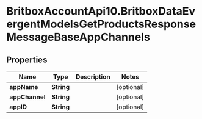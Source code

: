 # BritboxAccountApi10.BritboxDataEvergentModelsGetProductsResponseMessageBaseAppChannels

## Properties
Name | Type | Description | Notes
------------ | ------------- | ------------- | -------------
**appName** | **String** |  | [optional] 
**appChannel** | **String** |  | [optional] 
**appID** | **String** |  | [optional] 



